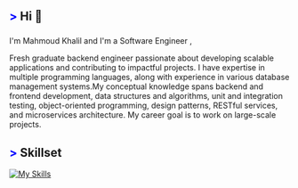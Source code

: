 ## <span style="color: blue !important;">&gt;</span> Hi 👋


###

<p align="left">I'm  Mahmoud Khalil and I'm a Software Engineer ,</p>

Fresh graduate backend engineer passionate about developing scalable applications and contributing to impactful projects. I have expertise in multiple programming languages, along with experience in various database management systems.My conceptual knowledge spans backend and frontend development, data structures and algorithms, unit and integration testing, object-oriented programming, design patterns, RESTful services, and microservices architecture. My career goal is to work on large-scale projects. 


###
<p align="left"></p>

###
## <span style="color: blue !important;">&gt;</span> Skillset
[![My Skills](https://skillicons.dev/icons?i=git,cpp,python,javascript,typescript,php,nestjs,nodejs,express,postgres,mongodb,mysql,nextjs,react,tailwind,jest,postman,bash,&perline=12)](https://skillicons.dev)




###



###
